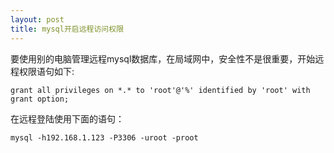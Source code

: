 ```yaml
---
layout: post
title: mysql开启远程访问权限
---
```


要使用别的电脑管理远程mysql数据库，在局域网中，安全性不是很重要，开始远程权限语句如下:

    grant all privileges on *.* to 'root'@'%' identified by 'root' with grant option;

在远程登陆使用下面的语句：

    mysql -h192.168.1.123 -P3306 -uroot -proot
